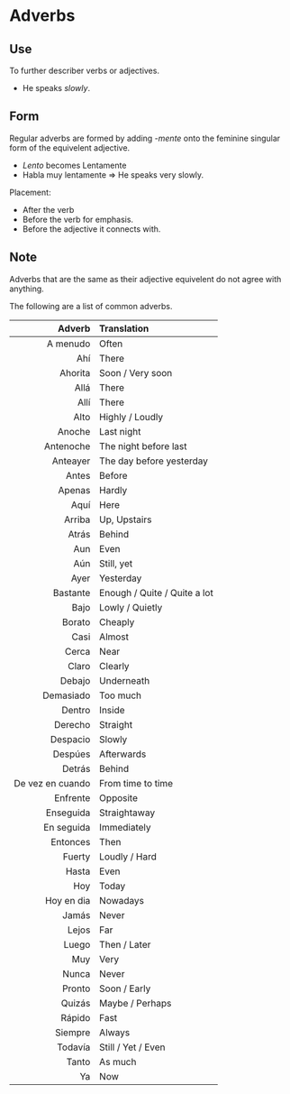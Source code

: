 Adverbs
=======

Use
---
To further describer verbs or adjectives.
- He speaks _slowly_.

Form
----
Regular adverbs are formed by adding _-mente_ onto the feminine singular form of the equivelent adjective.
 - _Lento_ becomes Lentamente
  - Habla muy lentamente => He speaks very slowly.

Placement:
 - After the verb
 - Before the verb for emphasis.
 - Before the adjective it connects with.

Note
----
Adverbs that are the same as their adjective equivelent do not agree with anything.

The following are a list of common adverbs.

Adverb           | Translation
----------------:|:----------------------------
A menudo         | Often
Ahí              | There
Ahorita          | Soon / Very soon
Allá             | There
Allí             | There
Alto             | Highly / Loudly
Anoche           | Last night
Antenoche        | The night before last
Anteayer         | The day before yesterday
Antes            | Before
Apenas           | Hardly
Aquí             | Here
Arriba           | Up, Upstairs
Atrás            | Behind
Aun              | Even
Aún              | Still, yet
Ayer             | Yesterday
Bastante         | Enough / Quite / Quite a lot
Bajo             | Lowly / Quietly
Borato           | Cheaply
Casi             | Almost
Cerca            | Near
Claro            | Clearly
Debajo           | Underneath
Demasiado        | Too much
Dentro           | Inside
Derecho          | Straight
Despacio         | Slowly
Despúes          | Afterwards
Detrás           | Behind
De vez en cuando | From time to time
Enfrente         | Opposite
Enseguida        | Straightaway
En seguida       | Immediately
Entonces         | Then
Fuerty           | Loudly / Hard
Hasta            | Even
Hoy              | Today
Hoy en dia       | Nowadays
Jamás            | Never
Lejos            | Far
Luego            | Then / Later
Muy              | Very
Nunca            | Never
Pronto           | Soon / Early
Quizás           | Maybe / Perhaps
Rápido           | Fast
Siempre          | Always
Todavía          | Still / Yet / Even
Tanto            | As much
Ya               | Now


